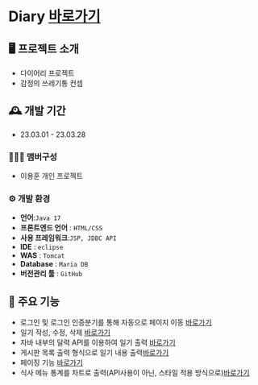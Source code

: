 
# Diary [바로가기](http://52.79.169.153/diary/diary.jsp)

## 🖥️ 프로젝트 소개

- 다이어리 프로젝트
- 감정의 쓰레기통 컨셉

## 🕰️ 개발 기간

-   23.03.01 - 23.03.28

### 🧑‍🤝‍🧑 맴버구성
-   이용훈 개인 프로젝트
### ⚙️ 개발 환경

-   **언어**:`Java 17`
-   **프론트엔드 언어** : `HTML/CSS`
- **사용 프레임워크**:`JSP, JDBC API`
-   **IDE**  :  `eclipse`
-   **WAS**  :  `Tomcat`
-   **Database**  :  `Maria DB`
-  **버전관리 툴**  :  `GitHub`


## 📌 주요 기능

- 로그인 및 로그인 인증분기를 통해 자동으로 페이지 이동 [바로가기](http://52.79.169.153/diary/diary.jsp)
- 일기 작성, 수정, 삭제 [바로가기](http://52.79.169.153/diary/diaryOne.jsp?diaryDate=2024-06-21)
- 자바 내부의 달력 API를 이용하여 일기 출력 [바로가기](http://52.79.169.153/diary/diaryCalendar.jsp)
- 게시판 목록 출력 형식으로 일기 내용 출력[바로가기](http://52.79.169.153/diary/diaryList.jsp)
- 페이징 기능 [바로가기](http://52.79.169.153/diary/diaryList.jsp)
- 식사 메뉴 통계를 차트로 출력(API사용이 아닌, 스타일 적용 방식으로)[바로가기](http://52.79.169.153/diary/statsLunch.jsp)
